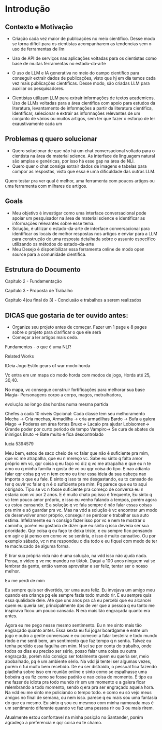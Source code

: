 # Introdução

## Contexto e Motivação

- Criação cada vez maior de publicações no meio científico. Desse modo se torna dificil para os cientistas acompanharem as tendencias sem o uso de ferramentas de llm

- Uso de API de serviços nas aplicações voltadas para os cientistas como base de muitas ferramentas no estado-da-arte

- O uso de LLM e IA generativa no meio do campo científico para conseguir extrair dados de publicações, visto que hj em dia temos cada vez mais publicações científicas. Desse modo, são criadas LLM para auxiliar os pesquisadores.

- Cientistas utilizam LLM para extrair informações de textos academicos. Uso de LLMs voltadas para a área cientifica com apoio para estudos da literatura, levantamento de informações a partir da literatura científica, Identificar, selecionar e extrair as informações relevantes de um conjunto de vários ou muitos artigos, sem ter que fazer o esforço de ler exaustivamente cada um

## Problemas q quero solucionar

- Quero solucionar de que não há um chat conversacional voltado para o cientista na área de material science. As interface de linguagem natural são amplas e genéricas, por isso há esse gap na área de NLI.
- Quero quer o chat consiga extrair dados de imagens e tabelas para compor as respostas, visto que essa é uma dificuldade das outras LLM.   

Quero testar pra ver qual é melhor, uma ferramenta com poucos artigos ou uma ferramenta com milhares de artigos.

## Goals

- Meu objetivo é investigar como uma interface conversacional pode apoiar um pesquisador na área de material science e identificar as informações relevantes sobre esse tema.
- Solução, é utilizar o estado-da-arte de interface conversacional para identificar os locais de melhor respostas nos artigos e enviar para a LLM para construção de uma resposta detalhada sobre o assunto específico utilizando os métodos do estado-da-arte
- Meu Desejo é disponibilizar essa ferramenta online de modo open source para a comunidade cientifica.
  
## Estrutura do Documento

Capítulo 2 - Fundamentação

Capítulo 3 - Proposta de Trabalho

Capítulo 4(ou final do 3) - Conclusão e trabalhos a serem realizados 


## DICAS que gostaria de ter ouvido antes:

- Organize seu projeto antes de começar. Fazer um 1 page e 8 pages sobre o projeto para clarificar o que ele será
- Começar a ler artigos mais cedo.  



Fundamentos - o que é uma NLI?

Related Works


IDeia
Jogo Estilo gears of war modo horda

Vc entra em um mapa do modo horda com modos de jogo, Horda até 25, 30,40.

No mapa, vc consegue construir fortificações para melhorar sua base
Magia-
Personagens corpo a corpo,
magos,
metralhadora,

evolução ao longo das hordas numa mesma partida

Chefes a cada 10 niveis
Opcional: Cada classe tem seu melhoramento
Mecha -> Cria mechas,
Armadilha -> cria armadilhas
Bardo -> Bufa a galera
Mago -> Poderes em área fortes
Bruxo-> Lacaio pra ajudar
Lobisomen-> Grande poder por curto periodo de tempo
Vampiro-> Se cura de abates de inimigos
Bruto -> Bate muito e fica descontrolado







lucia
5394579



















Meu bem, estou de saco cheio de vc falar que não é suficiente pra mim, que vc me atrapalha, que eu n mereço vc.
Sabe eu sinto q falta amor próprio em vc, qqr coisa q eu faço vc diz q vc me atrapalha e que eu n te amo ou q minha familia n gosta de vc ou qqr coisa do tipo.
E nao adianta falar qqr coisa pq vc n tem como eu tirar essa ideia da sua cabeça nao importa o que eu fale.
E sinto q isso ta me desgastando, eu to cansado de ter q ouvir vc falar q n é o suficiente pra mim. Pq parece que eu to aqui obrigado. Tipo se vc n fosse suficiente pra começo de conversa eu n estaria com vc por 2 anos.
E é muito chato pq isso é frequente,
Eu sinto q vc tem pouco amor próprio, e isso eu venho falando a tempos, porém agora eu estou cansando.
E a solução q vc fala sempre é não falar essas coisas pra mim e só guardar pra vc. 
Mas na vdd a solução é vc encontrar um modo de desenvolver amor próprio, conseguir se perdoar e trabalhar sua auto estima.
Infelizmente eu n consigo fazer isso por vc e nem te mostrar o caminho, porém eu gostaria de dizer que eu sinto q isso deveria ser sua prioridade.
Qqr coisa q eu faço te deixa triste, e eu sempre fico pensando em agir e já penso em como vc se sentiria, e isso é muito cansativo. Ou por exemplo sábado, vc n me respondeu o dia todo e eu fiquei com medo de ter te machucado de alguma forma.

E tirar sua própria vida não é uma solução, na vdd isso não ajuda nada. Pensa, o video q vc me mandou no tiktok. Daqui a 100 anos ninguem vai se lembrar da gente, então vamos aproveitar e ser feliz, tentar ser o nosso melhor.

Eu me perdi de mim

Eu sempre quis ser divertido, ter uma aura feliz. Eu invejava um amigo meu quando era criança pq ele sempre fazia todo mundo rir.
E eu sempre quis essa qualidade dele. Até que uns anos pra cá eu percebi que eu alcancei quem eu queria ser, principalmente dps de ver que a pessoa q eu tanto me inspirava ficou um pouco cansada. N era mais tão engraçada quanto era antes.

Agora eu me pego nesse mesmo sentimento. Eu n me sinto mais tão engraçado quanto antes. Essa sexta eu fui jogar boardgame e entre um jogo e outro a gente conversava e eu comecei a falar besteira e todo mundo rindo e me senti bem, um sentimento que faz tempo q n sentia. 
Talvez eu tenha perdido essa fagulha em mim. N sei se por conta do trabalho, onde todos os dias eu preciso ser sério, posso falar uma coisa ou outra engraçada, porém não consigo ser totalmente quem eu queria ser, meio abobalhado, pq é um ambiente sério.
Na vdd já tentei ser algumas vezes, porém n fui muito bem recebido. De eu ser distraído, o pessoal fica fazendo piadinha sobre isso em reunião online e sinto como se espalhasse uma bobeira q eu fiz como se fosse padrão e nao coisa do momento.
É tipo eu me fazer de idiota pra todo mundo rir em um momento e a galera ficar relembrando a todo momento, sendo q era pra ser engraçado aquela hora.
Na vdd eu me sinto me policiando o tempo todo. e como eu só vejo meus amigos no final de semana, ou nem isso. parece q eu mais sou uma fantasia do que eu mesmo.
Eu sinto q sou eu mesmoo com minha namorada mas é um sentimento diferente quando vc faz uma pessoa rir ou 3 ou mais rirem.


Atualmente estou confortavel na minha posição no Santander, porém agradeço a preferencia e qqr coisa eu te chamo.